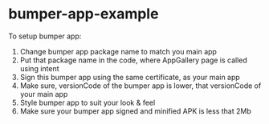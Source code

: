 # bumper-app-example

To setup bumper app:

1. Change bumper app package name to match you main app
2. Put that package name in the code, where AppGallery page is called using intent
3. Sign this bumper app using the same certificate, as your main app
4. Make sure, versionCode of the bumper app is lower, that versionCode of your main app
5. Style bumper app to suit your look & feel
6. Make sure your bumper app signed and minified APK is less that 2Mb
